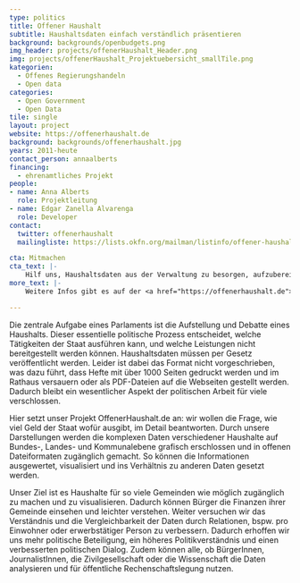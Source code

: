 ```yaml
---
type: politics
title: Offener Haushalt
subtitle: Haushaltsdaten einfach verständlich präsentieren
background: backgrounds/openbudgets.png
img_header: projects/offenerHaushalt_Header.png
img: projects/offenerHaushalt_Projektuebersicht_smallTile.png
kategorien:
  - Offenes Regierungshandeln
  - Open data
categories:
  - Open Government
  - Open Data
tile: single
layout: project
website: https://offenerhaushalt.de
background: backgrounds/offenerhaushalt.jpg
years: 2011-heute
contact_person: annaalberts
financing:
  - ehrenamtliches Projekt
people:
- name: Anna Alberts
  role: Projektleitung
- name: Edgar Zanella Alvarenga
  role: Developer
contact:
  twitter: offenerhaushalt
  mailingliste: https://lists.okfn.org/mailman/listinfo/offener-haushalt

cta: Mitmachen
cta_text: |-
    Hilf uns, Haushaltsdaten aus der Verwaltung zu besorgen, aufzubereiten und hochzuladen. Mehr Infos wie man mitmachen kann, gibt es <a href="https://offenerhaushalt.de/page/mitmachen.html">hier</a>.
more_text: |-
    Weitere Infos gibt es auf der <a href="https://offenerhaushalt.de">Website</a> von Offener Haushalt.

---
```

Die zentrale Aufgabe eines Parlaments ist die Aufstellung und Debatte eines Haushalts. Dieser essentielle politische Prozess entscheidet, welche Tätigkeiten der Staat ausführen kann, und welche Leistungen nicht bereitgestellt werden können. Haushaltsdaten müssen per Gesetz veröffentlicht werden. Leider ist dabei das Format nicht vorgeschrieben, was dazu führt, dass Hefte mit über 1000 Seiten gedruckt werden und im Rathaus versauern oder als PDF-Dateien auf die Webseiten gestellt werden. Dadurch bleibt ein wesentlicher Aspekt der politischen Arbeit für viele verschlossen.

Hier setzt unser Projekt OffenerHaushalt.de an: wir wollen die Frage, wie viel Geld der Staat wofür ausgibt, im Detail beantworten. Durch unsere Darstellungen werden die komplexen Daten verschiedener Haushalte auf Bundes-, Landes- und Kommunalebene grafisch erschlossen und in offenen Dateiformaten zugänglich gemacht. So können die Informationen ausgewertet, visualisiert und ins Verhältnis zu anderen Daten gesetzt werden.

Unser Ziel ist es Haushalte für so viele Gemeinden wie möglich zugänglich zu machen und zu visualisieren. Dadurch können Bürger die Finanzen ihrer Gemeinde einsehen und leichter verstehen. Weiter versuchen wir das Verständnis und die Vergleichbarkeit der Daten durch Relationen, bspw. pro Einwohner oder erwerbstätiger Person zu verbessern. Dadurch erhoffen wir uns mehr politische Beteiligung, ein höheres Politikverständnis und einen verbesserten politischen Dialog. Zudem können alle, ob BürgerInnen, JournalistInnen, die Zivilgesellschaft oder die Wissenschaft die Daten analysieren und für öffentliche Rechenschaftslegung nutzen.
